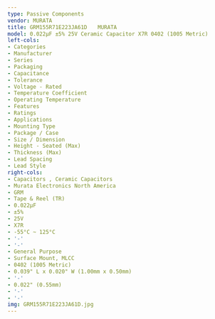 ```yaml
---
type: Passive Components
vendor: MURATA
title: GRM155R71E223JA61D　　MURATA
model: 0.022µF ±5% 25V Ceramic Capacitor X7R 0402 (1005 Metric)
left-cols:
- Categories
- Manufacturer
- Series
- Packaging 
- Capacitance
- Tolerance
- Voltage - Rated
- Temperature Coefficient
- Operating Temperature
- Features
- Ratings
- Applications
- Mounting Type
- Package / Case
- Size / Dimension
- Height - Seated (Max)
- Thickness (Max)
- Lead Spacing
- Lead Style
right-cols:
- Capacitors , Ceramic Capacitors
- Murata Electronics North America
- GRM
- Tape & Reel (TR) 
- 0.022µF
- ±5%
- 25V
- X7R
- -55°C ~ 125°C
- '-'
- '-'
- General Purpose
- Surface Mount, MLCC
- 0402 (1005 Metric)
- 0.039" L x 0.020" W (1.00mm x 0.50mm)
- '-'
- 0.022" (0.55mm)
- '-'
- '-'
img: GRM155R71E223JA61D.jpg
---
```

